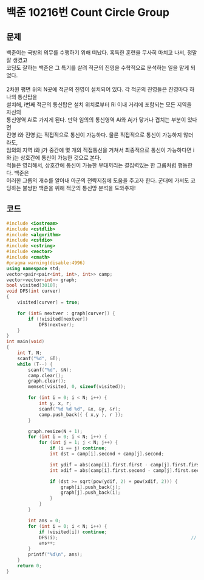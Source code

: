 # 백준 10216번 Count Circle Group

## 문제

백준이는 국방의 의무를 수행하기 위해 떠났다. 혹독한 훈련을 무사히 마치고 나서, 정말 잘 생겼고</br>
코딩도 잘하는 백준은 그 특기를 살려 적군의 진영을 수학적으로 분석하는 일을 맡게 되었다.</br>
</br>
2차원 평면 위의 N곳에 적군의 진영이 설치되어 있다. 각 적군의 진영들은 진영마다 하나의 통신탑을</br>
설치해, i번째 적군의 통신탑은 설치 위치로부터 Ri 이내 거리에 포함되는 모든 지역을 자신의 </br>
통신영역 Ai로 가지게 된다. 만약 임의의 통신영역 Ai와 Aj가 닿거나 겹치는 부분이 있다면</br>
진영 i와 진영 j는 직접적으로 통신이 가능하다. 물론 직접적으로 통신이 가능하지 않더라도,</br>
임의의 지역 i와 j가 중간에 몇 개의 직접통신을 거쳐서 최종적으로 통신이 가능하다면 i와 j는 상호간에 통신이 가능한 것으로 본다.</br>
적들은 영리해서, 상호간에 통신이 가능한 부대끼리는 결집력있는 한 그룹처럼 행동한다. 백준은</br>
이러한 그룹의 개수를 알아내 아군의 전략지침에 도움을 주고자 한다. 군대에 가서도 코딩하는 불쌍한 백준을 위해 적군의 통신망 분석을 도와주자!</br>

## 코드

```c++
#include <iostream>
#include <cstdlib>
#include <algorithm>
#include <cstdio>
#include <cstring>
#include <vector>
#include <cmath>
#pragma warning(disable:4996)
using namespace std;
vector<pair<pair<int, int>, int>> camp;
vector<vector<int>> graph;
bool visited[3010];
void DFS(int curver)
{
	visited[curver] = true;

	for (int& nextver : graph[curver]) {
		if (!visited[nextver]) 
			DFS(nextver);
	}
}
int main(void)
{
	int T, N;
	scanf("%d", &T);
	while (T--) {
		scanf("%d", &N);
		camp.clear();
		graph.clear();
		memset(visited, 0, sizeof(visited));

		for (int i = 0; i < N; i++) {
			int y, x, r;
			scanf("%d %d %d", &x, &y, &r);
			camp.push_back({ { x,y }, r });
		}

		graph.resize(N + 1);
		for (int i = 0; i < N; i++) {
			for (int j = 1; j < N; j++) {
				if (i == j) continue;
				int dst = camp[i].second + camp[j].second;

				int ydif = abs(camp[i].first.first - camp[j].first.first);
				int xdif = abs(camp[i].first.second - camp[j].first.second);

				if (dst >= sqrt(pow(ydif, 2) + pow(xdif, 2))) {          // 적진영 i와 j가 원을 그려 접점인지 계산
					graph[i].push_back(j);                                  // 접점이면 그래프를 연결
					graph[j].push_back(i);
				}
			}
		}

		int ans = 0;
		for (int i = 0; i < N; i++) {
			if (visited[i]) continue;
			DFS(i);                                                 // 그래프 돌면서 카운트
			ans++;
		}
		printf("%d\n", ans);
	}
	return 0;
}
```


